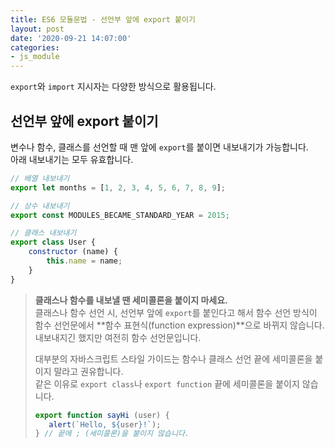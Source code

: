 ```yaml
---
title: ES6 모듈문법 - 선언부 앞에 export 붙이기
layout: post
date: '2020-09-21 14:07:00'
categories:
- js_module
---
```


`export`와 `import` 지시자는 다양한 방식으로 활용됩니다.  

## 선언부 앞에 export 붙이기

변수나 함수, 클래스를 선언할 때 맨 앞에 `export`를 붙이면 내보내기가 가능합니다.  
아래 내보내기는 모두 유효합니다.

```javascript
// 배열 내보내기
export let months = [1, 2, 3, 4, 5, 6, 7, 8, 9];

// 상수 내보내기
export const MODULES_BECAME_STANDARD_YEAR = 2015;

// 클래스 내보내기
export class User {
    constructor (name) {
        this.name = name;
    }
}
```

>**클래스나 함수를 내보낼 땐 세미콜론을 붙이지 마세요.**  
>클래스나 함수 선언 시, 선언부 앞에 `export`를 붙인다고 해서 함수 선언 방식이 함수 선언문에서 **함수 표현식(function expression)**으로 바뀌지 않습니다.  
>내보내지긴 했지만 여전히 함수 선언문입니다.
>
>대부분의 자바스크립트 스타일 가이드는 함수나 클래스 선언 끝에 세미콜론을 붙이지 말라고 권유합니다.  
>같은 이유로 `export class`나 `export function` 끝에 세미콜론을 붙이지 않습니다.
>
>```javascript
>export function sayHi (user) {
>    alert(`Hello, ${user}!`);
>} // 끝에 ; (세미콜론)을 붙이지 않습니다.
>```

